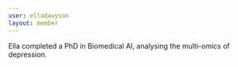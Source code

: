 ```yaml
---
user: elladavyson
layout: member
---
```


Ella completed a PhD in Biomedical AI, analysing the multi-omics of depression.